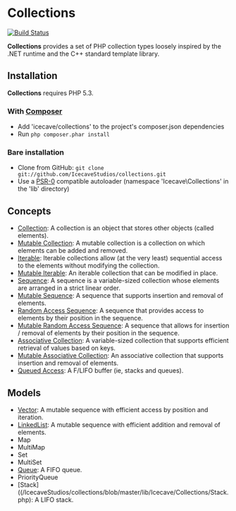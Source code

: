 # Collections

[![Build Status](https://secure.travis-ci.org/IcecaveStudios/collections.png)](http://travis-ci.org/IcecaveStudios/collections)

**Collections** provides a set of PHP collection types loosely inspired by the .NET runtime and the C++ standard template library.

## Installation

**Collections** requires PHP 5.3.

### With [Composer](http://getcomposer.org/)

* Add 'icecave/collections' to the project's composer.json dependencies
* Run `php composer.phar install`

### Bare installation

* Clone from GitHub: `git clone git://github.com/IcecaveStudios/collections.git`
* Use a [PSR-0](https://github.com/php-fig/fig-standards//IcecaveStudios/collections/blob/master/accepted/PSR-0.md)
  compatible autoloader (namespace 'Icecave\Collections' in the 'lib' directory)

## Concepts

* [Collection](/IcecaveStudios/collections/blob/master/lib/Icecave/Collections/ICollection.php): A collection is an object that stores other objects (called elements).
* [Mutable Collection](/IcecaveStudios/collections/blob/master/lib/Icecave/Collections/IMutableCollection.php): A mutable collection is a collection on which elements can be added and removed.
* [Iterable](/IcecaveStudios/collections/blob/master/lib/Icecave/Collections/IIterable.php): Iterable collections allow (at the very least) sequential access to the elements without modifying the collection.
* [Mutable Iterable](/IcecaveStudios/collections/blob/master/lib/Icecave/Collections/IMutableIterable.php): An iterable collection that can be modified in place.
* [Sequence](/IcecaveStudios/collections/blob/master/lib/Icecave/Collections/ISequence.php): A sequence is a variable-sized collection whose elements are arranged in a strict linear order.
* [Mutable Sequence](/IcecaveStudios/collections/blob/master/lib/Icecave/Collections/IMutableSequence.php): A sequence that supports insertion and removal of elements.
* [Random Access Sequence](/IcecaveStudios/collections/blob/master/lib/Icecave/Collections/IRandomAccess.php): A sequence that provides access to elements by their position in the sequence.
* [Mutable Random Access Sequence](/IcecaveStudios/collections/blob/master/lib/Icecave/Collections/IMutableRandomAccess.php): A sequence that allows for insertion / removal of elements by their position in the sequence.
* [Associative Collection](/IcecaveStudios/collections/blob/master/lib/Icecave/Collections/IAssociative.php): A variable-sized collection that supports efficient retrieval of values based on keys.
* [Mutable Associative Collection](/IcecaveStudios/collections/blob/master/lib/Icecave/Collections/IMutableAssociative.php): An associative collection that supports insertion and removal of elements.
* [Queued Access](/IcecaveStudios/collections/blob/master/lib/Icecave/Collections/IQueuedAccess.php): A F/LIFO buffer (ie, stacks and queues).

## Models

* [Vector](/IcecaveStudios/collections/blob/master/lib/Icecave/Collections/Vector.php): A mutable sequence with efficient access by position and iteration.
* [LinkedList](/IcecaveStudios/collections/blob/master/lib/Icecave/Collections/LinkedList.php): A mutable sequence with efficient addition and removal of elements.
* Map
* MultiMap
* Set
* MultiSet
* [Queue](/IcecaveStudios/collections/blob/master/lib/Icecave/Collections/Queue.php): A FIFO queue.
* PriorityQueue
* [Stack]((/IcecaveStudios/collections/blob/master/lib/Icecave/Collections/Stack.php): A LIFO stack.
